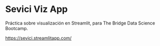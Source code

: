 # Sevici Viz App
Práctica sobre visualización en Streamlit, para The Bridge Data Science Bootcamp.

https://sevici.streamlitapp.com/
